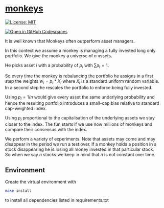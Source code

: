 # [monkeys](https://tschm.github.io/monkeys/book)

[![License: MIT](https://img.shields.io/badge/License-MIT-yellow.svg)](LICENSE)

[![Open in GitHub Codespaces](https://github.com/codespaces/badge.svg)](https://codespaces.new/tschm/monkeys)

It is well known that Monkeys often outperform asset managers.

In this context we assume a monkey is managing a fully invested long only portfolio.
We give the monkey a universe of $n$ assets.

He picks asset $i$ with a probability of $p_i$
with $\sum p_i = 1$.

So every time the monkey is rebalancing the portfolio he assigns in
a first step the weights $w_i = p_i * X_i$ where $X_i$ is a standard uniform
random variable. In a second step he rescales the portfolio to enforce
being fully invested.

Using $p_i=1/n$ would give every asset the same underlying probability
and hence the resulting portfolio introduces a small-cap bias relative
to standard cap-weighted index.

Using $p_i$ proportional to the capitalisation of the underlying assets
we stay closer to the index. The fun starts if we use now millions of monkeys
and compare their consensus with the index.

We perform a variety of experiments. Note that assets may come and may disappear
in the period we run a test over. If a monkey holds a position in a stock
disappearing he is losing all money invested in that particular stock.
So when we say $n$ stocks we keep in mind that $n$ is not constant over time.

## Environment

Create the virtual environment with

```bash
make install
```

to install all dependencies listed in requirements.txt
